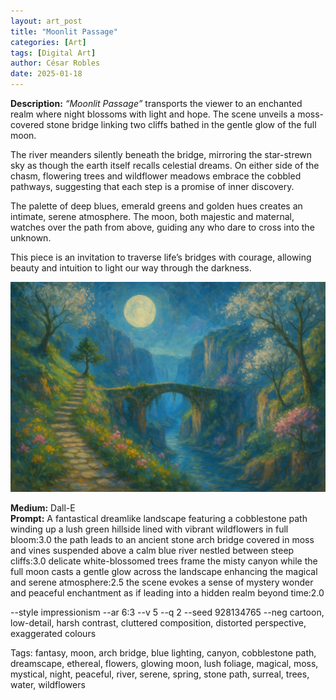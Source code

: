 ```yaml
---
layout: art_post
title: "Moonlit Passage"
categories: [Art]
tags: [Digital Art]
author: César Robles
date: 2025-01-18
---
```

**Description:** *“Moonlit Passage”* transports the viewer to an enchanted realm where night blossoms with light and hope. The scene unveils a moss-covered stone bridge linking two cliffs bathed in the gentle glow of the full moon.

The river meanders silently beneath the bridge, mirroring the star-strewn sky as though the earth itself recalls celestial dreams. On either side of the chasm, flowering trees and wildflower meadows embrace the cobbled pathways, suggesting that each step is a promise of inner discovery.

The palette of deep blues, emerald greens and golden hues creates an intimate, serene atmosphere. The moon, both majestic and maternal, watches over the path from above, guiding any who dare to cross into the unknown.

This piece is an invitation to traverse life’s bridges with courage, allowing beauty and intuition to light our way through the darkness.

![Moonlit Passage](/imag/digital_art/moonlit_passage.jpg)

**Medium:** Dall-E\
**Prompt:** A fantastical dreamlike landscape featuring a cobblestone path winding up a lush green hillside lined with vibrant wildflowers in full bloom:3.0 the path leads to an ancient stone arch bridge covered in moss and vines suspended above a calm blue river nestled between steep cliffs:3.0 delicate white-blossomed trees frame the misty canyon while the full moon casts a gentle glow across the landscape enhancing the magical and serene atmosphere:2.5 the scene evokes a sense of mystery wonder and peaceful enchantment as if leading into a hidden realm beyond time:2.0

--style impressionism --ar 6:3 --v 5 --q 2 --seed 928134765 --neg cartoon, low-detail, harsh contrast, cluttered composition, distorted perspective, exaggerated colours

Tags: fantasy, moon, arch bridge, blue lighting, canyon, cobblestone path, dreamscape, ethereal, flowers, glowing moon, lush foliage, magical, moss, mystical, night, peaceful, river, serene, spring, stone path, surreal, trees, water, wildflowers